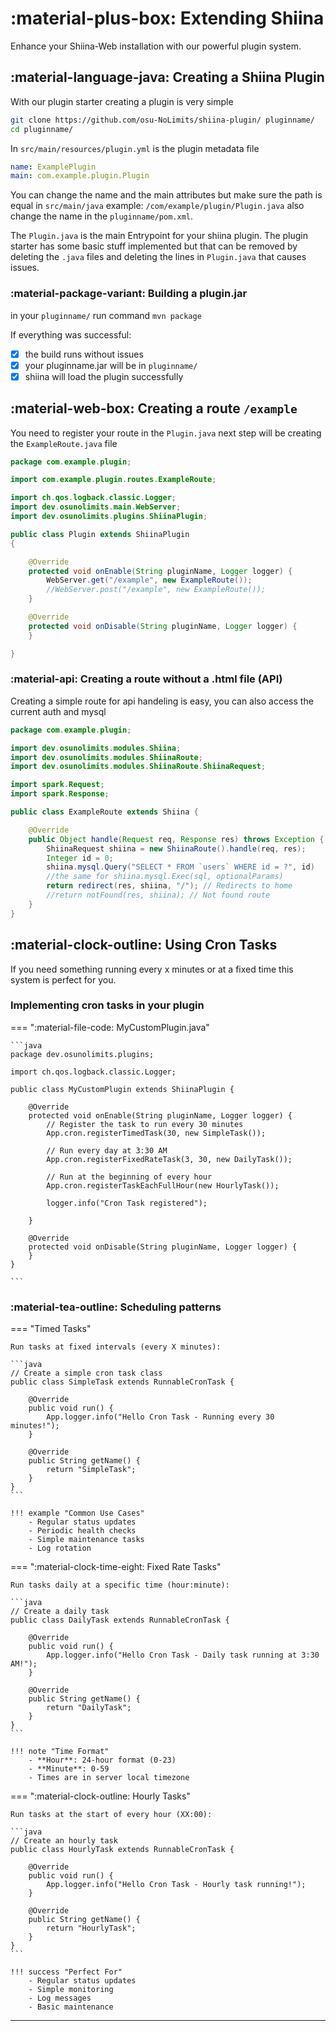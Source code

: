 # :material-plus-box: Extending Shiina

Enhance your Shiina-Web installation with our powerful plugin system.

## :material-language-java: Creating a Shiina Plugin

With our plugin starter creating a plugin is very simple

```bash
git clone https://github.com/osu-NoLimits/shiina-plugin/ pluginname/
cd pluginname/
```

In `src/main/resources/plugin.yml` is the plugin metadata file

```yml
name: ExamplePlugin
main: com.example.plugin.Plugin
```

You can change the name and the main attributes but make sure the path is equal in `src/main/java` example: `/com/example/plugin/Plugin.java`
also change the name in the `pluginname/pom.xml`.

The `Plugin.java` is the main Entrypoint for your shiina plugin. The plugin starter has some basic stuff implemented but that can be removed by
deleting the `.java` files and deleting the lines in `Plugin.java` that causes issues.

### :material-package-variant: Building a plugin.jar

in your `pluginname/` run command `mvn package`

If everything was successful:

- [x] the build runs without issues
- [x] your pluginname.jar will be in `pluginname/`
- [x] shiina will load the plugin successfully

## :material-web-box: Creating a route `/example`

You need to register your route in the `Plugin.java` next step will be creating the `ExampleRoute.java` file

```java
package com.example.plugin;

import com.example.plugin.routes.ExampleRoute;

import ch.qos.logback.classic.Logger;
import dev.osunolimits.main.WebServer;
import dev.osunolimits.plugins.ShiinaPlugin;

public class Plugin extends ShiinaPlugin
{

    @Override
    protected void onEnable(String pluginName, Logger logger) {
        WebServer.get("/example", new ExampleRoute());
        //WebServer.post("/example", new ExampleRoute());
    }

    @Override
    protected void onDisable(String pluginName, Logger logger) {
    }

}
```

### :material-api: Creating a route without a .html file (API)

Creating a simple route for api handeling is easy, you can also access the current auth and mysql

```java
package com.example.plugin;

import dev.osunolimits.modules.Shiina;
import dev.osunolimits.modules.ShiinaRoute;
import dev.osunolimits.modules.ShiinaRoute.ShiinaRequest;

import spark.Request;
import spark.Response;

public class ExampleRoute extends Shiina {

    @Override
    public Object handle(Request req, Response res) throws Exception {
        ShiinaRequest shiina = new ShiinaRoute().handle(req, res);
        Integer id = 0;
        shiina.mysql.Query("SELECT * FROM `users` WHERE id = ?", id)
        //the same for shiina.mysql.Exec(sql, optionalParams)
        return redirect(res, shiina, "/"); // Redirects to home
        //return notFound(res, shiina); // Not found route
    }
}
```

## :material-clock-outline: Using Cron Tasks

If you need something running every x minutes or at a fixed time this system is perfect for you.

### Implementing cron tasks in your plugin

=== ":material-file-code: MyCustomPlugin.java"

    ```java
    package dev.osunolimits.plugins;

    import ch.qos.logback.classic.Logger;

    public class MyCustomPlugin extends ShiinaPlugin {

        @Override
        protected void onEnable(String pluginName, Logger logger) {
            // Register the task to run every 30 minutes
            App.cron.registerTimedTask(30, new SimpleTask());

            // Run every day at 3:30 AM
            App.cron.registerFixedRateTask(3, 30, new DailyTask());

            // Run at the beginning of every hour
            App.cron.registerTaskEachFullHour(new HourlyTask());

            logger.info("Cron Task registered");

        }

        @Override
        protected void onDisable(String pluginName, Logger logger) {
        }
    }
    
    ```



### :material-tea-outline: Scheduling patterns

=== "Timed Tasks"

    Run tasks at fixed intervals (every X minutes):

    ```java
    // Create a simple cron task class
    public class SimpleTask extends RunnableCronTask {
        
        @Override
        public void run() {
            App.logger.info("Hello Cron Task - Running every 30 minutes!");
        }

        @Override
        public String getName() {
            return "SimpleTask";
        }
    }
    ```

    !!! example "Common Use Cases"
        - Regular status updates
        - Periodic health checks
        - Simple maintenance tasks
        - Log rotation

=== ":material-clock-time-eight: Fixed Rate Tasks"

    Run tasks daily at a specific time (hour:minute):

    ```java
    // Create a daily task
    public class DailyTask extends RunnableCronTask {
        
        @Override
        public void run() {
            App.logger.info("Hello Cron Task - Daily task running at 3:30 AM!");
        }

        @Override
        public String getName() {
            return "DailyTask";
        }
    }
    ```

    !!! note "Time Format"
        - **Hour**: 24-hour format (0-23)
        - **Minute**: 0-59
        - Times are in server local timezone

=== ":material-clock-outline: Hourly Tasks"

    Run tasks at the start of every hour (XX:00):

    ```java
    // Create an hourly task
    public class HourlyTask extends RunnableCronTask {
        
        @Override
        public void run() {
            App.logger.info("Hello Cron Task - Hourly task running!");
        }

        @Override
        public String getName() {
            return "HourlyTask";
        }
    }
    ```

    !!! success "Perfect For"
        - Regular status updates
        - Simple monitoring
        - Log messages
        - Basic maintenance

---
